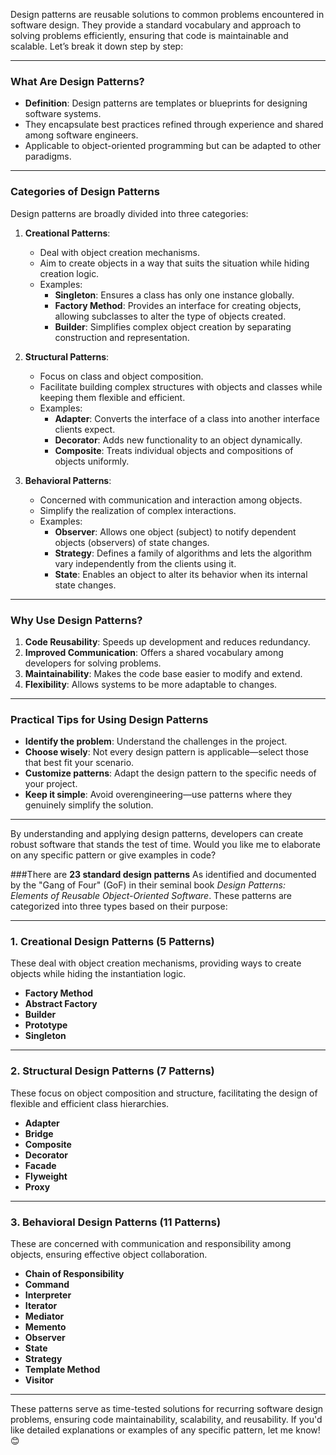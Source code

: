 Design patterns are reusable solutions to common problems encountered in software design. They provide a standard vocabulary and approach to solving problems efficiently, ensuring that code is maintainable and scalable. Let’s break it down step by step:

---

### **What Are Design Patterns?**
- **Definition**: Design patterns are templates or blueprints for designing software systems.
- They encapsulate best practices refined through experience and shared among software engineers.
- Applicable to object-oriented programming but can be adapted to other paradigms.

---

### **Categories of Design Patterns**
Design patterns are broadly divided into three categories:

1. **Creational Patterns**:
   - Deal with object creation mechanisms.
   - Aim to create objects in a way that suits the situation while hiding creation logic.
   - Examples:
     - **Singleton**: Ensures a class has only one instance globally.
     - **Factory Method**: Provides an interface for creating objects, allowing subclasses to alter the type of objects created.
     - **Builder**: Simplifies complex object creation by separating construction and representation.
   
2. **Structural Patterns**:
   - Focus on class and object composition.
   - Facilitate building complex structures with objects and classes while keeping them flexible and efficient.
   - Examples:
     - **Adapter**: Converts the interface of a class into another interface clients expect.
     - **Decorator**: Adds new functionality to an object dynamically.
     - **Composite**: Treats individual objects and compositions of objects uniformly.
   
3. **Behavioral Patterns**:
   - Concerned with communication and interaction among objects.
   - Simplify the realization of complex interactions.
   - Examples:
     - **Observer**: Allows one object (subject) to notify dependent objects (observers) of state changes.
     - **Strategy**: Defines a family of algorithms and lets the algorithm vary independently from the clients using it.
     - **State**: Enables an object to alter its behavior when its internal state changes.

---

### **Why Use Design Patterns?**
1. **Code Reusability**: Speeds up development and reduces redundancy.
2. **Improved Communication**: Offers a shared vocabulary among developers for solving problems.
3. **Maintainability**: Makes the code base easier to modify and extend.
4. **Flexibility**: Allows systems to be more adaptable to changes.

---

### **Practical Tips for Using Design Patterns**
- **Identify the problem**: Understand the challenges in the project.
- **Choose wisely**: Not every design pattern is applicable—select those that best fit your scenario.
- **Customize patterns**: Adapt the design pattern to the specific needs of your project.
- **Keep it simple**: Avoid overengineering—use patterns where they genuinely simplify the solution.

---

By understanding and applying design patterns, developers can create robust software that stands the test of time. Would you like me to elaborate on any specific pattern or give examples in code?

###There are **23 standard design patterns**
As identified and documented by the "Gang of Four" (GoF) in their seminal book *Design Patterns: Elements of Reusable Object-Oriented Software*. These patterns are categorized into three types based on their purpose:

---

### **1. Creational Design Patterns** (5 Patterns)
These deal with object creation mechanisms, providing ways to create objects while hiding the instantiation logic.

- **Factory Method**
- **Abstract Factory**
- **Builder**
- **Prototype**
- **Singleton**

---

### **2. Structural Design Patterns** (7 Patterns)
These focus on object composition and structure, facilitating the design of flexible and efficient class hierarchies.

- **Adapter**
- **Bridge**
- **Composite**
- **Decorator**
- **Facade**
- **Flyweight**
- **Proxy**

---

### **3. Behavioral Design Patterns** (11 Patterns)
These are concerned with communication and responsibility among objects, ensuring effective object collaboration.

- **Chain of Responsibility**
- **Command**
- **Interpreter**
- **Iterator**
- **Mediator**
- **Memento**
- **Observer**
- **State**
- **Strategy**
- **Template Method**
- **Visitor**

---

These patterns serve as time-tested solutions for recurring software design problems, ensuring code maintainability, scalability, and reusability. If you'd like detailed explanations or examples of any specific pattern, let me know! 😊
